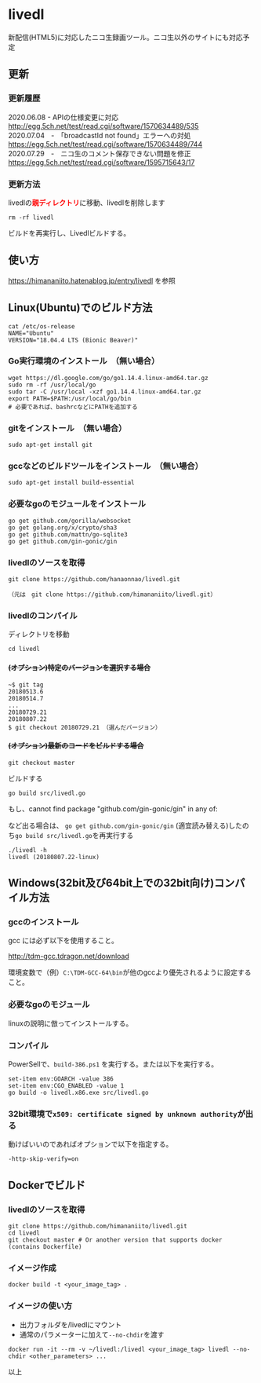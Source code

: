 # livedl
新配信(HTML5)に対応したニコ生録画ツール。ニコ生以外のサイトにも対応予定

## 更新
### 更新履歴
2020.06.08 - APIの仕様変更に対応  
http://egg.5ch.net/test/read.cgi/software/1570634489/535  
2020.07.04　‐　「broadcastId not found」エラーへの対処  
https://egg.5ch.net/test/read.cgi/software/1570634489/744  
2020.07.29　‐　ニコ生のコメント保存できない問題を修正  
https://egg.5ch.net/test/read.cgi/software/1595715643/17  

### 更新方法

livedlの<label style="color:red">**親ディレクトリ**</label>に移動、livedlを削除します
```
rm -rf livedl
```
ビルドを再実行し、Livedlビルドする。


## 使い方
https://himananiito.hatenablog.jp/entry/livedl
を参照

## Linux(Ubuntu)でのビルド方法
```
cat /etc/os-release
NAME="Ubuntu"
VERSION="18.04.4 LTS (Bionic Beaver)"
```

### Go実行環境のインストール　（無い場合）
```
wget https://dl.google.com/go/go1.14.4.linux-amd64.tar.gz
sudo rm -rf /usr/local/go
sudo tar -C /usr/local -xzf go1.14.4.linux-amd64.tar.gz
export PATH=$PATH:/usr/local/go/bin
# 必要であれば、bashrcなどにPATHを追加する
```

### gitをインストール　（無い場合）
```
sudo apt-get install git
```

### gccなどのビルドツールをインストール　（無い場合）
```
sudo apt-get install build-essential
```

### 必要なgoのモジュールをインストール
```
go get github.com/gorilla/websocket
go get golang.org/x/crypto/sha3
go get github.com/mattn/go-sqlite3
go get github.com/gin-gonic/gin
```

### livedlのソースを取得
```
git clone https://github.com/hanaonnao/livedl.git

（元は　git clone https://github.com/himananiito/livedl.git）
```

### livedlのコンパイル

ディレクトリを移動
```
cd livedl
```

#### ~~(オプション)特定のバージョンを選択する場合~~
```
~$ git tag
20180513.6
20180514.7
...
20180729.21
20180807.22
$ git checkout 20180729.21 （選んだバージョン）
```

#### ~~(オプション)最新のコードをビルドする場合~~
```
git checkout master
```

ビルドする
```
go build src/livedl.go
```
もし、cannot find package "github.com/gin-gonic/gin" in any of:

など出る場合は、
`go get github.com/gin-gonic/gin` (適宜読み替える)したのち`go build src/livedl.go`を再実行する

```
./livedl -h
livedl (20180807.22-linux)
```

## Windows(32bit及び64bit上での32bit向け)コンパイル方法

### gccのインストール

gcc には必ず以下を使用すること。

http://tdm-gcc.tdragon.net/download

環境変数で（例）`C:\TDM-GCC-64\bin`が他のgccより優先されるように設定すること。

### 必要なgoのモジュール

linuxの説明に倣ってインストールする。

### コンパイル

PowerSellで、`build-386.ps1` を実行する。または以下を実行する。

```
set-item env:GOARCH -value 386
set-item env:CGO_ENABLED -value 1
go build -o livedl.x86.exe src/livedl.go
```

### 32bit環境で`x509: certificate signed by unknown authority`が出る

動けばいいのであればオプションで以下を指定する。

`-http-skip-verify=on`

## Dockerでビルド

### livedlのソースを取得
```
git clone https://github.com/himananiito/livedl.git
cd livedl
git checkout master # Or another version that supports docker (contains Dockerfile)
```

### イメージ作成
```
docker build -t <your_image_tag> .
```

### イメージの使い方

- 出力フォルダを/livedlにマウント
- 通常のパラメーターに加えて`--no-chdir`を渡す

```
docker run -it --rm -v ~/livedl:/livedl <your_image_tag> livedl --no-chdir <other_parameters> ...
```

以上
